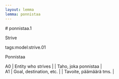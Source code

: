 ```yaml
---
layout: lemma
lemma: ponnistaa
---
```


<div class="sense">
# <span class="sensename">ponnistaa.1</span>

<span class="description">Strive</span>

tags:model:strive.01

<span class="description">Ponnistaa</span>

A0 | Entity who strives |   | Taho, joka ponnistaa |  
A1 | Goal, destination, etc. |   | Tavoite, päämäärä tms. |  

</div>

